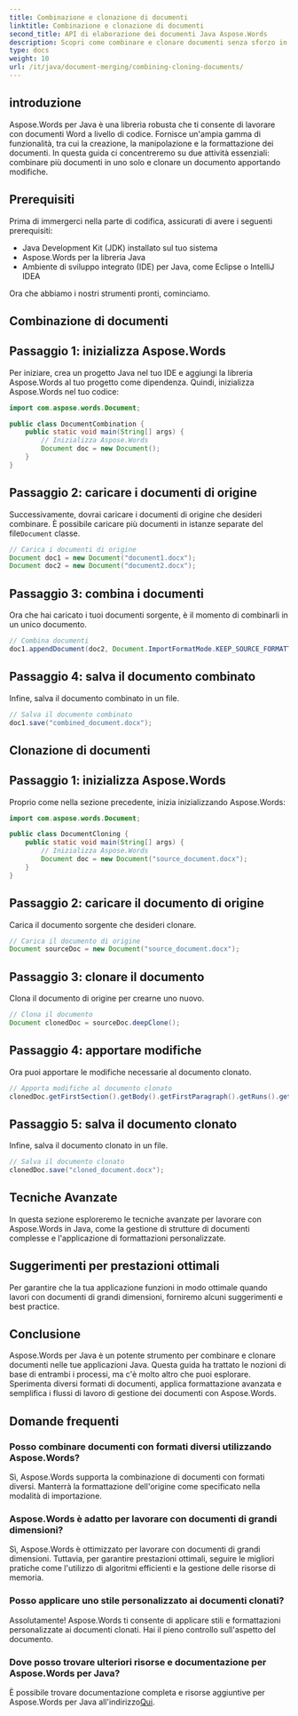 ```yaml
---
title: Combinazione e clonazione di documenti
linktitle: Combinazione e clonazione di documenti
second_title: API di elaborazione dei documenti Java Aspose.Words
description: Scopri come combinare e clonare documenti senza sforzo in Java utilizzando Aspose.Words. Questa guida passo passo copre tutto ciò che devi sapere.
type: docs
weight: 10
url: /it/java/document-merging/combining-cloning-documents/
---
```


## introduzione

Aspose.Words per Java è una libreria robusta che ti consente di lavorare con documenti Word a livello di codice. Fornisce un'ampia gamma di funzionalità, tra cui la creazione, la manipolazione e la formattazione dei documenti. In questa guida ci concentreremo su due attività essenziali: combinare più documenti in uno solo e clonare un documento apportando modifiche.

## Prerequisiti

Prima di immergerci nella parte di codifica, assicurati di avere i seguenti prerequisiti:

- Java Development Kit (JDK) installato sul tuo sistema
- Aspose.Words per la libreria Java
- Ambiente di sviluppo integrato (IDE) per Java, come Eclipse o IntelliJ IDEA

Ora che abbiamo i nostri strumenti pronti, cominciamo.

## Combinazione di documenti

## Passaggio 1: inizializza Aspose.Words

Per iniziare, crea un progetto Java nel tuo IDE e aggiungi la libreria Aspose.Words al tuo progetto come dipendenza. Quindi, inizializza Aspose.Words nel tuo codice:

```java
import com.aspose.words.Document;

public class DocumentCombination {
    public static void main(String[] args) {
        // Inizializza Aspose.Words
        Document doc = new Document();
    }
}
```

## Passaggio 2: caricare i documenti di origine

 Successivamente, dovrai caricare i documenti di origine che desideri combinare. È possibile caricare più documenti in istanze separate del file`Document` classe.

```java
// Carica i documenti di origine
Document doc1 = new Document("document1.docx");
Document doc2 = new Document("document2.docx");
```

## Passaggio 3: combina i documenti

Ora che hai caricato i tuoi documenti sorgente, è il momento di combinarli in un unico documento.

```java
// Combina documenti
doc1.appendDocument(doc2, Document.ImportFormatMode.KEEP_SOURCE_FORMATTING);
```

## Passaggio 4: salva il documento combinato

Infine, salva il documento combinato in un file.

```java
// Salva il documento combinato
doc1.save("combined_document.docx");
```

## Clonazione di documenti

## Passaggio 1: inizializza Aspose.Words

Proprio come nella sezione precedente, inizia inizializzando Aspose.Words:

```java
import com.aspose.words.Document;

public class DocumentCloning {
    public static void main(String[] args) {
        // Inizializza Aspose.Words
        Document doc = new Document("source_document.docx");
    }
}
```

## Passaggio 2: caricare il documento di origine

Carica il documento sorgente che desideri clonare.

```java
// Carica il documento di origine
Document sourceDoc = new Document("source_document.docx");
```

## Passaggio 3: clonare il documento

Clona il documento di origine per crearne uno nuovo.

```java
// Clona il documento
Document clonedDoc = sourceDoc.deepClone();
```

## Passaggio 4: apportare modifiche

Ora puoi apportare le modifiche necessarie al documento clonato.

```java
// Apporta modifiche al documento clonato
clonedDoc.getFirstSection().getBody().getFirstParagraph().getRuns().get(0).setText("Modified Content");
```

## Passaggio 5: salva il documento clonato

Infine, salva il documento clonato in un file.

```java
// Salva il documento clonato
clonedDoc.save("cloned_document.docx");
```

## Tecniche Avanzate

In questa sezione esploreremo le tecniche avanzate per lavorare con Aspose.Words in Java, come la gestione di strutture di documenti complesse e l'applicazione di formattazioni personalizzate.

## Suggerimenti per prestazioni ottimali

Per garantire che la tua applicazione funzioni in modo ottimale quando lavori con documenti di grandi dimensioni, forniremo alcuni suggerimenti e best practice.

## Conclusione

Aspose.Words per Java è un potente strumento per combinare e clonare documenti nelle tue applicazioni Java. Questa guida ha trattato le nozioni di base di entrambi i processi, ma c'è molto altro che puoi esplorare. Sperimenta diversi formati di documenti, applica formattazione avanzata e semplifica i flussi di lavoro di gestione dei documenti con Aspose.Words.

## Domande frequenti

### Posso combinare documenti con formati diversi utilizzando Aspose.Words?

Sì, Aspose.Words supporta la combinazione di documenti con formati diversi. Manterrà la formattazione dell'origine come specificato nella modalità di importazione.

### Aspose.Words è adatto per lavorare con documenti di grandi dimensioni?

Sì, Aspose.Words è ottimizzato per lavorare con documenti di grandi dimensioni. Tuttavia, per garantire prestazioni ottimali, seguire le migliori pratiche come l'utilizzo di algoritmi efficienti e la gestione delle risorse di memoria.

### Posso applicare uno stile personalizzato ai documenti clonati?

Assolutamente! Aspose.Words ti consente di applicare stili e formattazioni personalizzate ai documenti clonati. Hai il pieno controllo sull'aspetto del documento.

### Dove posso trovare ulteriori risorse e documentazione per Aspose.Words per Java?

 È possibile trovare documentazione completa e risorse aggiuntive per Aspose.Words per Java all'indirizzo[Qui](https://reference.aspose.com/words/java/).